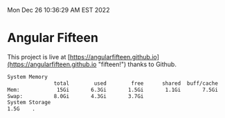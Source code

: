Mon Dec 26 10:36:29 AM EST 2022

# Angular Fifteen


This project is live at [https://angularfifteen.github.io](https://angularfifteen.github.io "fifteen!") thanks to Github.

```bash
System Memory
               total        used        free      shared  buff/cache   available
Mem:            15Gi       6.3Gi       1.5Gi       1.1Gi       7.5Gi       7.4Gi
Swap:          8.0Gi       4.3Gi       3.7Gi
System Storage
1.5G	.
```
